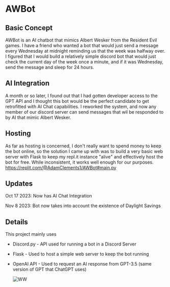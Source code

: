 # AWBot

## Basic Concept
AWBot is an AI chatbot that mimics Albert Wesker from the Resident Evil games. I have a friend who wanted a bot that would just send a message every Wednesday at midnight reminding us that the week was halfway over. I figured that I would build a relatively simple discord bot that would just check the current day of the week once a minute, and if it was Wednesday, send the message and sleep for 24 hours.

## AI Integration
A month or so later, I found out that I had gotten developer access to the GPT API and I thought this bot would be the perfect candidate to get retrofitted with AI Chat capabilities. I reworked the system, and now any member of our discord server can send messages that wil be responded to by AI that mimic Albert Wesker.

## Hosting
As far as hosting is concerned, I don't really want to spend money to keep the bot online, so the solution I came up with was to build a very basic web server with Flask to keep my repl.it instance "alive" and effectively host the bot for free. While inconsistent, it works well enough for our purposes. https://replit.com/@AdamClements1/AWBot#main.py

## Updates
Oct 17 2023: Now has AI Chat Integration

Nov 8 2023: Bot now takes into account the existence of Daylight Savings

## Details
This project mainly uses
- Discord.py - API used for running a bot in a Discord Server
- Flask - Used to host a simple web server to keep the bot running
- OpenAI API - Used to request an AI response from GPT-3.5 (same version of GPT that ChatGPT uses)

  ![WW](https://github.com/AdamClements3/AWBot/assets/12504752/f04b7737-e39d-462c-a2bc-70e089b4ec84)

